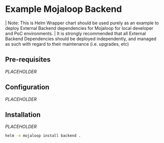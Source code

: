 # Example Mojaloop Backend

| Note: This is Helm Wrapper chart should be used purely as an example to deploy External Backend dependencies for Mojaloop for local developer and PoC environments.
| It is strongly recommended that all External Backend Dependencies should be deployed independently, and managed as such with regard to their maintenance (i.e. upgrades, etc)

## Pre-requisites

*PLACEHOLDER*

## Configuration

*PLACEHOLDER*

## Installation

*PLACEHOLDER*

```bash
helm -n mojaloop install backend .
```
